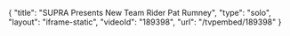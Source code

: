 {
    "title": "SUPRA Presents New Team Rider Pat Rumney",
    "type": "solo",
    "layout": "iframe-static",
    "videoId": "189398",
    "url": "\/tvpembed\/189398"
}